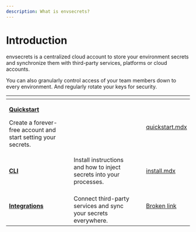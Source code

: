 ```yaml
---
description: What is envsecrets?
---
```


# Introduction

envsecrets is a centralized cloud account to store your environment secrets and synchronize them with third-party services, platforms or cloud accounts.

You can also granularly control access of your team members down to every environment. And regularly rotate your keys for security.

<table data-view="cards"><thead><tr><th></th><th></th><th></th><th data-hidden data-card-target data-type="content-ref"></th></tr></thead><tbody><tr><td><p><a data-footnote-ref href="#user-content-fn-1"><strong>Quickstart</strong></a></p><p></p><p>Create a forever-free account and start setting your secrets.</p></td><td></td><td></td><td><a href="quickstart.mdx">quickstart.mdx</a></td></tr><tr><td><a data-footnote-ref href="#user-content-fn-2"><strong>CLI</strong></a><br></td><td>Install instructions and how to inject secrets into your processes.</td><td></td><td><a href="cli/install.mdx">install.mdx</a></td></tr><tr><td><a data-footnote-ref href="#user-content-fn-3"><strong>Integrations</strong></a></td><td><br>Connect third-party services and sync your secrets everywhere.<br></td><td></td><td><a href="broken-reference">Broken link</a></td></tr></tbody></table>

[^1]: 

[^2]: 

[^3]: 
